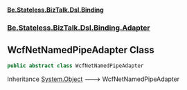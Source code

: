 #### [Be.Stateless.BizTalk.Dsl.Binding](README.md 'README')
### [Be.Stateless.BizTalk.Dsl.Binding.Adapter](Be.Stateless.BizTalk.Dsl.Binding.Adapter.md 'Be.Stateless.BizTalk.Dsl.Binding.Adapter')

## WcfNetNamedPipeAdapter Class

```csharp
public abstract class WcfNetNamedPipeAdapter
```

Inheritance [System.Object](https://docs.microsoft.com/en-us/dotnet/api/System.Object 'System.Object') &#129106; WcfNetNamedPipeAdapter